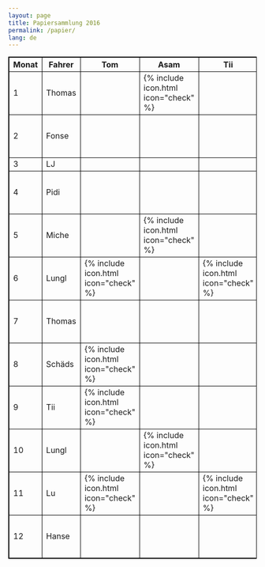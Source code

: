 ```yaml
---
layout: page
title: Papiersammlung 2016
permalink: /papier/
lang: de
---
```


<style>
    table, td, th { border: 1px solid black; }
</style>

<div class="table-responsive">
<table>
  <thead>
    <tr>
      <th>Monat</th>
      <th>Fahrer</th>
      <th>Tom</th>
      <th>Asam</th>
      <th>Tii</th>
      <th>Riedl</th>
      <th>Lungl</th>
      <th>Hoare</th>
      <th>Magg</th>
      <th>Tobi</th>
      <th>Reischl</th>
      <th>Pidi</th>
      <th>Miche</th>
      <th>Rasti</th>
    </tr>
  </thead>
  <tbody>
    <tr>
      <td>1</td>
      <td>Thomas</td>
      <td></td>
      <td>{% include icon.html icon="check" %}</td>
      <td></td>
      <td></td>
      <td></td>
      <td>{% include icon.html icon="check" %}</td>
      <td></td>
      <td></td>
      <td></td>
      <td>{% include icon.html icon="check" %}</td>
      <td></td>
      <td></td>
    </tr>
    <tr>
      <td>2</td>
      <td>Fonse</td>
      <td></td>
      <td></td>
      <td></td>
      <td></td>
      <td>{% include icon.html icon="check" %}</td>
      <td></td>
      <td>{% include icon.html icon="check" %}</td>
      <td></td>
      <td></td>
      <td></td>
      <td>{% include icon.html icon="check" %}</td>
      <td></td>
    </tr>
    <tr>
      <td>3</td>
      <td>LJ</td>
      <td></td>
      <td></td>
      <td></td>
      <td></td>
      <td></td>
      <td></td>
      <td></td>
      <td></td>
      <td></td>
      <td></td>
      <td></td>
      <td></td>
    </tr>
    <tr>
      <td>4</td>
      <td>Pidi</td>
      <td></td>
      <td></td>
      <td></td>
      <td>{% include icon.html icon="check" %}</td>
      <td></td>
      <td></td>
      <td></td>
      <td></td>
      <td>{% include icon.html icon="check" %}</td>
      <td></td>
      <td></td>
      <td>{% include icon.html icon="check" %}</td>
    </tr>
    <tr>
      <td>5</td>
      <td>Miche</td>
      <td></td>
      <td>{% include icon.html icon="check" %}</td>
      <td></td>
      <td></td>
      <td>{% include icon.html icon="check" %}</td>
      <td></td>
      <td>{% include icon.html icon="check" %}</td>
      <td></td>
      <td></td>
      <td></td>
      <td></td>
      <td></td>
    </tr>
    <tr>
      <td>6</td>
      <td>Lungl</td>
      <td>{% include icon.html icon="check" %}</td>
      <td></td>
      <td>{% include icon.html icon="check" %}</td>
      <td>{% include icon.html icon="check" %}</td>
      <td></td>
      <td></td>
      <td></td>
      <td></td>
      <td></td>
      <td></td>
      <td></td>
      <td></td>
    </tr>
    <tr>
      <td>7</td>
      <td>Thomas</td>
      <td></td>
      <td></td>
      <td></td>
      <td></td>
      <td></td>
      <td>{% include icon.html icon="check" %}</td>
      <td></td>
      <td>{% include icon.html icon="check" %}</td>
      <td></td>
      <td></td>
      <td></td>
      <td>{% include icon.html icon="check" %}</td>
    </tr>
    <tr>
      <td>8</td>
      <td>Schäds</td>
      <td>{% include icon.html icon="check" %}</td>
      <td></td>
      <td></td>
      <td>{% include icon.html icon="check" %}</td>
      <td></td>
      <td></td>
      <td></td>
      <td></td>
      <td></td>
      <td></td>
      <td></td>
      <td>{% include icon.html icon="check" %}</td>
    </tr>
    <tr>
      <td>9</td>
      <td>Tii</td>
      <td>{% include icon.html icon="check" %}</td>
      <td></td>
      <td></td>
      <td></td>
      <td></td>
      <td></td>
      <td>{% include icon.html icon="check" %}</td>
      <td></td>
      <td>{% include icon.html icon="check" %}</td>
      <td></td>
      <td></td>
      <td></td>
    </tr>
    <tr>
      <td>10</td>
      <td>Lungl</td>
      <td></td>
      <td>{% include icon.html icon="check" %}</td>
      <td></td>
      <td></td>
      <td></td>
      <td></td>
      <td></td>
      <td>{% include icon.html icon="check" %}</td>
      <td></td>
      <td>{% include icon.html icon="check" %}</td>
      <td></td>
      <td></td>
    </tr>
    <tr>
      <td>11</td>
      <td>Lu</td>
      <td>{% include icon.html icon="check" %}</td>
      <td></td>
      <td>{% include icon.html icon="check" %}</td>
      <td></td>
      <td></td>
      <td></td>
      <td></td>
      <td></td>
      <td>{% include icon.html icon="check" %}</td>
      <td></td>
      <td></td>
      <td></td>
    </tr>
    <tr>
      <td>12</td>
      <td>Hanse</td>
      <td></td>
      <td></td>
      <td></td>
      <td></td>
      <td></td>
      <td>{% include icon.html icon="check" %}</td>
      <td></td>
      <td>{% include icon.html icon="check" %}</td>
      <td></td>
      <td></td>
      <td>{% include icon.html icon="check" %}</td>
      <td></td>
    </tr>
  </tbody>
</table>
</div>

